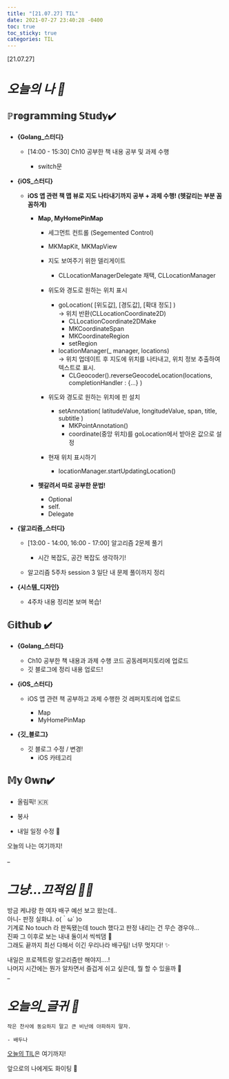 ```yaml
---
title: "[21.07.27] TIL"
date: 2021-07-27 23:40:28 -0400
toc: true
toc_sticky: true
categories: TIL
---
```


[21.07.27]

# *오늘의 나 🙌*

## ℙ𝕣𝕠𝕘𝕣𝕒𝕞𝕞𝕚𝕟𝕘 𝕊𝕥𝕦𝕕𝕪✔️   

- **{Golang_스터디}**

	* [14:00 - 15:30] Ch10 공부한 책 내용 공부 및 과제 수행

		- switch문


- **{iOS_스터디}**

	* **iOS 앱 관련 책 맵 뷰로 지도 나타내기까지 공부 + 과제 수행! (헷갈리는 부분 꼼꼼하게)**
		* **Map, MyHomePinMap**

			- 세그먼트 컨트롤 (Segemented Control)

			- MKMapKit, MKMapView
			
			- 지도 보여주기 위한 델리게이트
				* CLLocationManagerDelegate 채택, CLLocationManager
			
			- 위도와 경도로 원하는 위치 표시   
				* goLocation( [위도값], [경도값], [확대 정도] )     
				-> 위치 반환(CLLocationCoordinate2D)
					* CLLocationCoordinate2DMake
					* MKCoordinateSpan
					* MKCoordinateRegion
					* setRegion    
				* locationManager(_ manager, locations)    
				 -> 위치 업데이트 후 지도에 위치를 나타내고, 위치 정보 추출하여 텍스트로 표시.
					* CLGeocoder().reverseGeocodeLocation(locations, completionHandler : {...} )

					
			- 위도와 경도로 원하는 위치에 핀 설치   
				* setAnnotation( latitudeValue, longitudeValue, span, title, subtitle )
					- MKPointAnnotation()
					- coordinate(중앙 위치)를 goLocation에서 받아온 값으로 설정  

					
			- 현재 위치 표시하기
				* locationManager.startUpdatingLocation()    

				
		* **헷갈려서 따로 공부한 문법!**

			- Optional
			- self.
			- Delegate



- **{알고리즘_스터디}**

	* [13:00 - 14:00, 16:00 - 17:00] 알고리즘 2문제 풀기

		- 시간 복잡도, 공간 복잡도 생각하기!

	* 알고리즘 5주차 session 3 일단 내 문제 풀이까지 정리

- **{시스템_디자인}**

	* 4주차 내용 정리본 보며 복습!



## 𝔾𝕚𝕥𝕙𝕦𝕓 ✔️

- **{Golang_스터디}**

	* Ch10 공부한 책 내용과 과제 수행 코드 공동레퍼지토리에 업로드
	* 깃 블로그에 정리 내용 업로드!   


- **{iOS_스터디}**

	* iOS 앱 관련 책 공부하고 과제 수행한 것 레퍼지토리에 업로드

		* Map
		* MyHomePinMap

- **{깃_블로그}**

	* 깃 블로그 수정 / 변경!
		- iOS 카테고리
	

	

## 𝕄𝕪 𝕆𝕨𝕟✔️ 
- 올림픽! 🇰🇷 

- 봉사

- 내일 일정 수정 📜


오늘의 나는 여기까지! 
    
_
  
# *그냥...끄적임 ✍🏻*

방금 케냐랑 한 여자 배구 예선 보고 왔는데..     
아니- 판정 실화냐. o(｀ω´ )o    
기계로 No touch 라 판독됐는데 touch 했다고 판정 내리는 건 무슨 경우야...    
진짜 그 이후로 보는 내내 둘이서 씩씩댐 🤬    
그래도 끝까지 최선 다해서 이긴 우리나라 배구팀! 너무 멋지다! ✨     

내일은 프로젝트랑 알고리즘만 해야지....!   
나머지 시간에는 뭔가 알차면서 즐겁게 쉬고 싶은데, 뭘 할 수 있을까 🤔    
_


# *오늘의_글귀 📜*

	작은 찬사에 동요하지 말고 큰 비난에 아파하지 말자.	
	
	- 배두나

<div class="notice--primary" markdown="1">
<u>오늘의 TIL</u>은 여기까지!     
      
앞으로의 나에게도 화이팅 🌸 
</div> 
